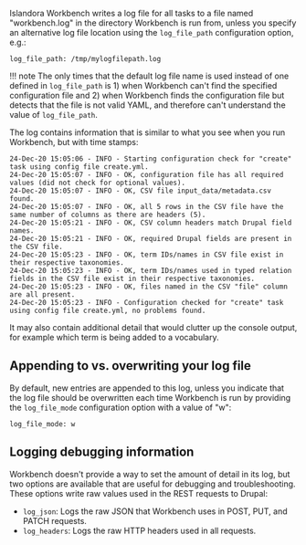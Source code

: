 Islandora Workbench writes a log file for all tasks to a file named "workbench.log" in the directory Workbench is run from, unless you specify an alternative log file location using the `log_file_path` configuration option, e.g.:

`log_file_path: /tmp/mylogfilepath.log`

!!! note
    The only times that the default log file name is used instead of one defined in `log_file_path` is 1) when Workbench can't find the specified configuration file and 2) when Workbench finds the configuration file but detects that the file is not valid YAML, and therefore can't understand the value of `log_file_path`.

The log contains information that is similar to what you see when you run Workbench, but with time stamps:

```text
24-Dec-20 15:05:06 - INFO - Starting configuration check for "create" task using config file create.yml.
24-Dec-20 15:05:07 - INFO - OK, configuration file has all required values (did not check for optional values).
24-Dec-20 15:05:07 - INFO - OK, CSV file input_data/metadata.csv found.
24-Dec-20 15:05:07 - INFO - OK, all 5 rows in the CSV file have the same number of columns as there are headers (5).
24-Dec-20 15:05:21 - INFO - OK, CSV column headers match Drupal field names.
24-Dec-20 15:05:21 - INFO - OK, required Drupal fields are present in the CSV file.
24-Dec-20 15:05:23 - INFO - OK, term IDs/names in CSV file exist in their respective taxonomies.
24-Dec-20 15:05:23 - INFO - OK, term IDs/names used in typed relation fields in the CSV file exist in their respective taxonomies.
24-Dec-20 15:05:23 - INFO - OK, files named in the CSV "file" column are all present.
24-Dec-20 15:05:23 - INFO - Configuration checked for "create" task using config file create.yml, no problems found.
```

It may also contain additional detail that would clutter up the console output, for example which term is being added to a vocabulary.

## Appending to vs. overwriting your log file

 By default, new entries are appended to this log, unless you indicate that the log file should be overwritten each time Workbench is run by providing the `log_file_mode` configuration option with a value of "w":

 `log_file_mode: w`


## Logging debugging information

Workbench doesn't provide a way to set the amount of detail in its log, but two options are available that are useful for debugging and troubleshooting. These options write raw values used in the REST requests to Drupal:

* `log_json`: Logs the raw JSON that Workbench uses in POST, PUT, and PATCH requests.
* `log_headers`: Logs the raw HTTP headers used in all requests.



